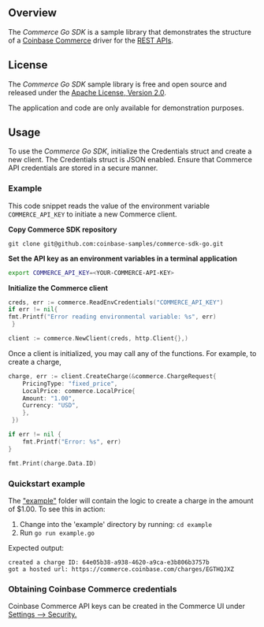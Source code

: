 ## Overview

The _Commerce Go SDK_ is a sample library that demonstrates the structure of a [Coinbase Commerce](https://commerce.coinbase.com/) driver for the [REST APIs](https://docs.cloud.coinbase.com/commerce/reference).

## License

The _Commerce Go SDK_ sample library is free and open source and released under the [Apache License, Version 2.0](https://github.com/coinbase-samples/commerce-sdk-go/blob/main/LICENSE).

The application and code are only available for demonstration purposes.

## Usage

To use the _Commerce Go SDK_, initialize the Credentials struct and create a new client. The Credentials struct is JSON enabled. Ensure that Commerce API credentials are stored in a secure manner.

### Example

This code snippet reads the value of the environment variable `COMMERCE_API_KEY` to initiate a new Commerce client.

**Copy Commerce SDK repository**

```
git clone git@github.com:coinbase-samples/commerce-sdk-go.git
```

**Set the API key as an environment variables in a terminal application**

```bash
export COMMERCE_API_KEY=<YOUR-COMMERCE-API-KEY>
```

**Initialize the Commerce client**

```go
creds, err := commerce.ReadEnvCredentials("COMMERCE_API_KEY")
if err != nil{
fmt.Printf("Error reading environmental variable: %s", err)
 }

client := commerce.NewClient(creds, http.Client{},)
```

Once a client is initialized, you may call any of the functions. For example, to create a charge,

```go
charge, err := client.CreateCharge(&commerce.ChargeRequest{
	PricingType: "fixed_price",
	LocalPrice: commerce.LocalPrice{
	Amount: "1.00",
	Currency: "USD",
	},
 })

if err != nil {
	fmt.Printf("Error: %s", err)
}

fmt.Print(charge.Data.ID)
```

### Quickstart example

The ["example"](https://github.com/coinbase-samples/commerce-sdk-go/tree/main/example) folder will contain the logic to create a charge in the amount of $1.00. To see this in action:

1. Change into the 'example' directory by running: `cd example`
2. Run `go run example.go`

Expected output:

```
created a charge ID: 64e05b38-a938-4620-a9ca-e3b806b3757b
got a hosted url: https://commerce.coinbase.com/charges/EGTHQJXZ
```

### Obtaining Coinbase Commerce credentials

Coinbase Commerce API keys can be created in the Commerce UI under [Settings --> Security.](https://beta.commerce.coinbase.com/settings/security)
